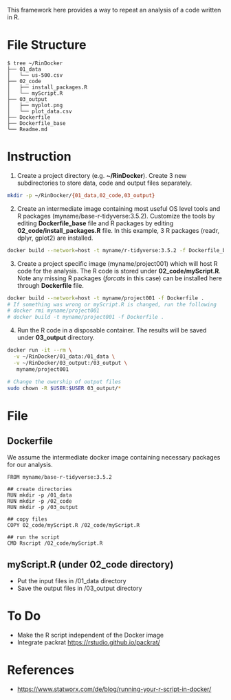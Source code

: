 This framework here provides a way to repeat an analysis of a code written in R.

# File Structure
```
$ tree ~/RinDocker
├── 01_data
│   └── us-500.csv
├── 02_code
│   ├── install_packages.R
│   └── myScript.R
├── 03_output
│   ├── myplot.png
│   └── plot_data.csv
├── Dockerfile
├── Dockerfile_base
└── Readme.md
```

# Instruction

1. Create a project directory (e.g. **~/RinDocker**). Create 3 new subdirectories to 
store data, code and output files separately.
```bash
mkdir -p ~/RinDocker/{01_data,02_code,03_output}
```

2. Create an intermediate image containing most useful OS level tools and R packages
(myname/base-r-tidyverse:3.5.2). Customize the tools by editing **Dockerfile_base** file and 
R packages by editing **02_code/install_packages.R** file. In this example, 3 R packages 
(readr, dplyr, gplot2) are installed.
```bash
docker build --network=host -t myname/r-tidyverse:3.5.2 -f Dockerfile_base .
```

3. Create a project specific image (myname/project001) which will host R code for the analysis.
The R code is stored under **02_code/myScript.R**. Note any missing R packages 
(*forcats* in this case) can be installed here through **Dockerfile** file.
```bash
docker build --network=host -t myname/project001 -f Dockerfile .
# If something was wrong or myScript.R is changed, run the following
# docker rmi myname/project001
# docker build -t myname/project001 -f Dockerfile .
```

4. Run the R code in a disposable container. The results will be 
saved under **03_output** directory.
```bash
docker run -it --rm \
  -v ~/RinDocker/01_data:/01_data \
  -v ~/RinDocker/03_output:/03_output \
   myname/project001

# Change the owership of output files
sudo chown -R $USER:$USER 03_output/*
```

# File

## Dockerfile

We assume the intermediate docker image containing necessary packages for our analysis.
```
FROM myname/base-r-tidyverse:3.5.2

## create directories
RUN mkdir -p /01_data
RUN mkdir -p /02_code
RUN mkdir -p /03_output

## copy files
COPY 02_code/myScript.R /02_code/myScript.R

## run the script
CMD Rscript /02_code/myScript.R
```

## myScript.R (under 02_code directory)

* Put the input files in /01_data directory
* Save the output files in /03_output directory

# To Do

* Make the R script independent of the Docker image
* Integrate packrat https://rstudio.github.io/packrat/

# References

* https://www.statworx.com/de/blog/running-your-r-script-in-docker/
